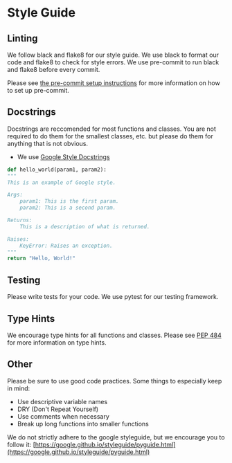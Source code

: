 # Style Guide

## Linting

We follow black and flake8 for our style guide. We use black to format our code and flake8 to check for style errors. We use pre-commit to run black and flake8 before every commit.

Please see [the pre-commit setup instructions](instructions_for_pre-commit.md) for more information on how to set up pre-commit.

## Docstrings

Docstrings are reccomended for most functions and classes. You are not required to do them for the smallest classes, etc. but please do them for anything that is not obvious.
- We use [Google Style Docstrings](https://sphinxcontrib-napoleon.readthedocs.io/en/latest/example_google.html)

```py
def hello_world(param1, param2):
"""
This is an example of Google style.

Args:
    param1: This is the first param.
    param2: This is a second param.

Returns:
    This is a description of what is returned.

Raises:
    KeyError: Raises an exception.
""" 
return "Hello, World!"
```

## Testing

Please write tests for your code. We use pytest for our testing framework. 

## Type Hints

We encourage type hints for all functions and classes. Please see [PEP 484](https://www.python.org/dev/peps/pep-0484/) for more information on type hints.

## Other

Please be sure to use good code practices. Some things to especially keep in mind:
- Use descriptive variable names
- DRY (Don't Repeat Yourself)
- Use comments when necessary
- Break up long functions into smaller functions

We do not strictly adhere to the google styleguide, but we encourage you to follow it:  [https://google.github.io/styleguide/pyguide.html](https://google.github.io/styleguide/pyguide.html)